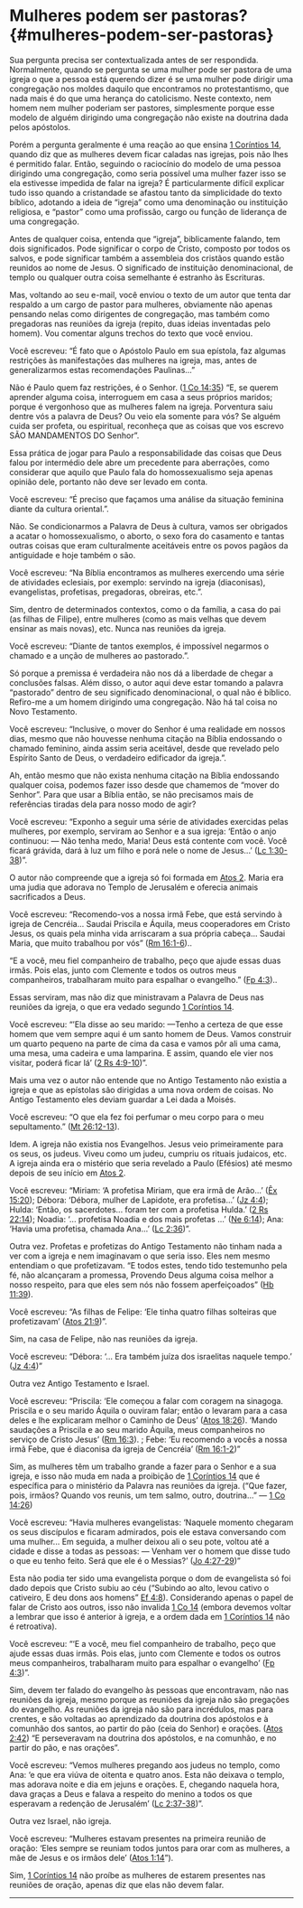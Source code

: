 # Mulheres podem ser pastoras? {#mulheres-podem-ser-pastoras}

Sua pergunta precisa ser contextualizada antes de ser respondida. Normalmente, quando se pergunta se uma mulher pode ser pastora de uma igreja o que a pessoa está querendo dizer é se uma mulher pode dirigir uma congregação nos moldes daquilo que encontramos no protestantismo, que nada mais é do que uma herança do catolicismo. Neste contexto, nem homem nem mulher poderiam ser pastores, simplesmente porque esse modelo de alguém dirigindo uma congregação não existe na doutrina dada pelos apóstolos.

Porém a pergunta geralmente é uma reação ao que ensina [1 Coríntios 14](http://bibliaonline.com.br/acf/1co/14), quando diz que as mulheres devem ficar caladas nas igrejas, pois não lhes é permitido falar. Então, seguindo o raciocínio do modelo de uma pessoa dirigindo uma congregação, como seria possível uma mulher fazer isso se ela estivesse impedida de falar na igreja? É particularmente difícil explicar tudo isso quando a cristandade se afastou tanto da simplicidade do texto bíblico, adotando a ideia de “igreja” como uma denominação ou instituição religiosa, e “pastor” como uma profissão, cargo ou função de liderança de uma congregação.

Antes de qualquer coisa, entenda que “igreja”, biblicamente falando, tem dois significados. Pode significar o corpo de Cristo, composto por todos os salvos, e pode significar também a assembleia dos cristãos quando estão reunidos ao nome de Jesus. O significado de instituição denominacional, de templo ou qualquer outra coisa semelhante é estranho às Escrituras.

Mas, voltando ao seu e-mail, você enviou o texto de um autor que tenta dar respaldo a um cargo de pastor para mulheres, obviamente não apenas pensando nelas como dirigentes de congregação, mas também como pregadoras nas reuniões da igreja (repito, duas ideias inventadas pelo homem). Vou comentar alguns trechos do texto que você enviou.

Você escreveu: “É fato que o Apóstolo Paulo em sua epístola, faz algumas restrições às manifestações das mulheres na igreja, mas, antes de generalizarmos estas recomendações Paulinas...”

Não é Paulo quem faz restrições, é o Senhor. ([1 Co 14:35](http://bibliaonline.com.br/acf/1co/14/35)) “E, se querem aprender alguma coisa, interroguem em casa a seus próprios maridos; porque é vergonhoso que as mulheres falem na igreja. Porventura saiu dentre vós a palavra de Deus? Ou veio ela somente para vós? Se alguém cuida ser profeta, ou espiritual, reconheça que as coisas que vos escrevo SÃO MANDAMENTOS DO Senhor”.

Essa prática de jogar para Paulo a responsabilidade das coisas que Deus falou por intermédio dele abre um precedente para aberrações, como considerar que aquilo que Paulo fala do homossexualismo seja apenas opinião dele, portanto não deve ser levado em conta.

Você escreveu: “É preciso que façamos uma análise da situação feminina diante da cultura oriental.”.

Não. Se condicionarmos a Palavra de Deus à cultura, vamos ser obrigados a acatar o homossexualismo, o aborto, o sexo fora do casamento e tantas outras coisas que eram culturalmente aceitáveis entre os povos pagãos da antiguidade e hoje também o são.

Você escreveu: “Na Bíblia encontramos as mulheres exercendo uma série de atividades eclesiais, por exemplo: servindo na igreja (diaconisas), evangelistas, profetisas, pregadoras, obreiras, etc.”.

Sim, dentro de determinados contextos, como o da família, a casa do pai (as filhas de Filipe), entre mulheres (como as mais velhas que devem ensinar as mais novas), etc. Nunca nas reuniões da igreja.

Você escreveu: “Diante de tantos exemplos, é impossível negarmos o chamado e a unção de mulheres ao pastorado.”.

Só porque a premissa é verdadeira não nos dá a liberdade de chegar a conclusões falsas. Além disso, o autor aqui deve estar tomando a palavra “pastorado” dentro de seu significado denominacional, o qual não é bíblico. Refiro-me a um homem dirigindo uma congregação. Não há tal coisa no Novo Testamento.

Você escreveu: “Inclusive, o mover do Senhor é uma realidade em nossos dias, mesmo que não houvesse nenhuma citação na Bíblia endossando o chamado feminino, ainda assim seria aceitável, desde que revelado pelo Espírito Santo de Deus, o verdadeiro edificador da igreja.”.

Ah, então mesmo que não exista nenhuma citação na Bíblia endossando qualquer coisa, podemos fazer isso desde que chamemos de “mover do Senhor”. Para que usar a Bíblia então, se não precisamos mais de referências tiradas dela para nosso modo de agir?

Você escreveu: “Exponho a seguir uma série de atividades exercidas pelas mulheres, por exemplo, serviram ao Senhor e a sua igreja: ‘Então o anjo continuou: — Não tenha medo, Maria! Deus está contente com você. Você ficará grávida, dará à luz um filho e porá nele o nome de Jesus...’ ([Lc 1:30-38](http://bibliaonline.com.br/acf/lc/1/30-38))”.

O autor não compreende que a igreja só foi formada em [Atos 2](http://bibliaonline.com.br/acf/atos/2). Maria era uma judia que adorava no Templo de Jerusalém e oferecia animais sacrificados a Deus.

Você escreveu: “Recomendo-vos a nossa irmã Febe, que está servindo à igreja de Cencréia... Saudai Priscila e Áquila, meus cooperadores em Cristo Jesus, os quais pela minha vida arriscaram a sua própria cabeça... Saudai Maria, que muito trabalhou por vós” ([Rm 16:1-6](http://bibliaonline.com.br/acf/rm/16/1-6))..

“E a você, meu fiel companheiro de trabalho, peço que ajude essas duas irmãs. Pois elas, junto com Clemente e todos os outros meus companheiros, trabalharam muito para espalhar o evangelho.” ([Fp 4:3](http://bibliaonline.com.br/acf/fp/4/3))..

Essas serviram, mas não diz que ministravam a Palavra de Deus nas reuniões da igreja, o que era vedado segundo [1 Coríntios 14](http://bibliaonline.com.br/acf/1co/14).

Você escreveu: “’Ela disse ao seu marido: —Tenho a certeza de que esse homem que vem sempre aqui é um santo homem de Deus. Vamos construir um quarto pequeno na parte de cima da casa e vamos pôr ali uma cama, uma mesa, uma cadeira e uma lamparina. E assim, quando ele vier nos visitar, poderá ficar lá’ ([2 Rs 4:9-10](http://bibliaonline.com.br/acf/2rs/4/9-10))”.

Mais uma vez o autor não entende que no Antigo Testamento não existia a igreja e que as epístolas são dirigidas a uma nova ordem de coisas. No Antigo Testamento eles deviam guardar a Lei dada a Moisés.

Você escreveu: “O que ela fez foi perfumar o meu corpo para o meu sepultamento.” ([Mt 26:12-13](http://bibliaonline.com.br/acf/mt/26/12-13)).

Idem. A igreja não existia nos Evangelhos. Jesus veio primeiramente para os seus, os judeus. Viveu como um judeu, cumpriu os rituais judaicos, etc. A igreja ainda era o mistério que seria revelado a Paulo (Efésios) até mesmo depois de seu início em [Atos 2](http://bibliaonline.com.br/acf/atos/2).

Você escreveu: “Miriam: ‘A profetisa Miriam, que era irmã de Arão...’ ([Êx 15:20](http://bibliaonline.com.br/acf/ex/15/20)); Débora: ‘Débora, mulher de Lapidote, era profetisa...’ ([Jz 4:4](http://bibliaonline.com.br/acf/jz/4/4)); Hulda: ‘Então, os sacerdotes... foram ter com a profetisa Hulda.’ ([2 Rs 22:14](http://bibliaonline.com.br/acf/2rs/22/14)); Noadia: ‘... profetisa Noadia e dos mais profetas ...’ ([Ne 6:14](http://bibliaonline.com.br/acf/ne/6/14)); Ana: ‘Havia uma profetisa, chamada Ana...’ ([Lc 2:36](http://bibliaonline.com.br/acf/lc/2/36))”.

Outra vez. Profetas e profetizas do Antigo Testamento não tinham nada a ver com a igreja e nem imaginavam o que seria isso. Eles nem mesmo entendiam o que profetizavam. “E todos estes, tendo tido testemunho pela fé, não alcançaram a promessa, Provendo Deus alguma coisa melhor a nosso respeito, para que eles sem nós não fossem aperfeiçoados” ([Hb 11:39](http://bibliaonline.com.br/acf/hb/11/39)).

Você escreveu: “As filhas de Felipe: ‘Ele tinha quatro filhas solteiras que profetizavam’ ([Atos 21:9](http://bibliaonline.com.br/acf/atos/21/9))”.

Sim, na casa de Felipe, não nas reuniões da igreja.

Você escreveu: “Débora: ‘... Era também juíza dos israelitas naquele tempo.’ ([Jz 4:4](http://bibliaonline.com.br/acf/jz/4/4))”

Outra vez Antigo Testamento e Israel.

Você escreveu: “Priscila: ‘Ele começou a falar com coragem na sinagoga. Priscila e o seu marido Áquila o ouviram falar; então o levaram para a casa deles e lhe explicaram melhor o Caminho de Deus’ ([Atos 18:26](http://bibliaonline.com.br/acf/atos/18/26)). ‘Mando saudações a Priscila e ao seu marido Áquila, meus companheiros no serviço de Cristo Jesus’ ([Rm 16:3](http://bibliaonline.com.br/acf/rm/16/3)). ; Febe: ‘Eu recomendo a vocês a nossa irmã Febe, que é diaconisa da igreja de Cencréia’ ([Rm 16:1-2](http://bibliaonline.com.br/acf/rm/16/1-2))”

Sim, as mulheres têm um trabalho grande a fazer para o Senhor e a sua igreja, e isso não muda em nada a proibição de [1 Coríntios 14](http://bibliaonline.com.br/acf/1co/14) que é específica para o ministério da Palavra nas reuniões da igreja. (“Que fazer, pois, irmãos? Quando vos reunis, um tem salmo, outro, doutrina...” — [1 Co 14:26](http://bibliaonline.com.br/acf/1co/14/26))

Você escreveu: “Havia mulheres evangelistas: ‘Naquele momento chegaram os seus discípulos e ficaram admirados, pois ele estava conversando com uma mulher... Em seguida, a mulher deixou ali o seu pote, voltou até a cidade e disse a todas as pessoas: — Venham ver o homem que disse tudo o que eu tenho feito. Será que ele é o Messias?’ ([Jo 4:27-29](http://bibliaonline.com.br/acf/jo/4/27-29))”

Esta não podia ter sido uma evangelista porque o dom de evangelista só foi dado depois que Cristo subiu ao céu (“Subindo ao alto, levou cativo o cativeiro, E deu dons aos homens” [Ef 4:8](http://bibliaonline.com.br/acf/ef/4/8)). Considerando apenas o papel de falar de Cristo aos outros, isso não invalida [1 Co 14](http://bibliaonline.com.br/acf/1co/14) (embora devemos voltar a lembrar que isso é anterior à igreja, e a ordem dada em [1 Coríntios 14](http://bibliaonline.com.br/acf/1co/14) não é retroativa).

Você escreveu: “‘E a você, meu fiel companheiro de trabalho, peço que ajude essas duas irmãs. Pois elas, junto com Clemente e todos os outros meus companheiros, trabalharam muito para espalhar o evangelho’ ([Fp 4:3](http://bibliaonline.com.br/acf/fp/4/3))”.

Sim, devem ter falado do evangelho às pessoas que encontravam, não nas reuniões da igreja, mesmo porque as reuniões da igreja não são pregações do evangelho. As reuniões da igreja não são para incrédulos, mas para crentes, e são voltadas ao aprendizado da doutrina dos apóstolos e à comunhão dos santos, ao partir do pão (ceia do Senhor) e orações. ([Atos 2:42](http://bibliaonline.com.br/acf/atos/2/42)) “E perseveravam na doutrina dos apóstolos, e na comunhão, e no partir do pão, e nas orações”.

Você escreveu: “Vemos mulheres pregando aos judeus no templo, como Ana: ‘e que era viúva de oitenta e quatro anos. Esta não deixava o templo, mas adorava noite e dia em jejuns e orações. E, chegando naquela hora, dava graças a Deus e falava a respeito do menino a todos os que esperavam a redenção de Jerusalém’ ([Lc 2:37-38](http://bibliaonline.com.br/acf/lc/2/37-38))”.

Outra vez Israel, não igreja.

Você escreveu: “Mulheres estavam presentes na primeira reunião de oração: ‘Eles sempre se reuniam todos juntos para orar com as mulheres, a mãe de Jesus e os irmãos dele’ ([Atos 1:14](http://bibliaonline.com.br/acf/atos/1/14)”).

Sim, [1 Coríntios 14](http://bibliaonline.com.br/acf/1co/14) não proíbe as mulheres de estarem presentes nas reuniões de oração, apenas diz que elas não devem falar.

*****